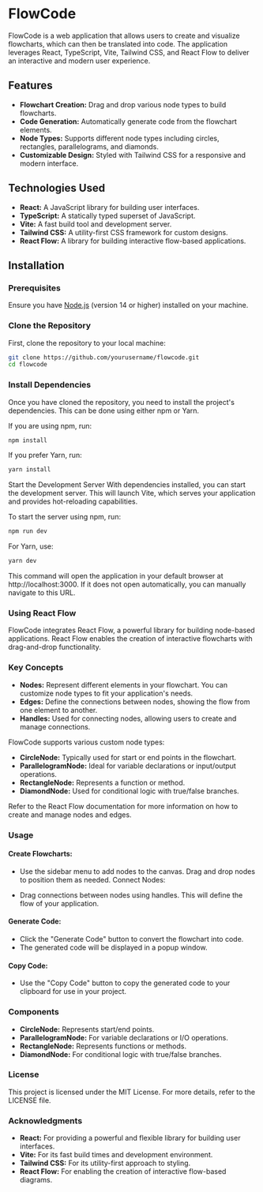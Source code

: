 # FlowCode

FlowCode is a web application that allows users to create and visualize flowcharts, which can then be translated into code. The application leverages React, TypeScript, Vite, Tailwind CSS, and React Flow to deliver an interactive and modern user experience.

## Features

- **Flowchart Creation:** Drag and drop various node types to build flowcharts.
- **Code Generation:** Automatically generate code from the flowchart elements.
- **Node Types:** Supports different node types including circles, rectangles, parallelograms, and diamonds.
- **Customizable Design:** Styled with Tailwind CSS for a responsive and modern interface.

## Technologies Used

- **React:** A JavaScript library for building user interfaces.
- **TypeScript:** A statically typed superset of JavaScript.
- **Vite:** A fast build tool and development server.
- **Tailwind CSS:** A utility-first CSS framework for custom designs.
- **React Flow:** A library for building interactive flow-based applications.

## Installation

### Prerequisites

Ensure you have [Node.js](https://nodejs.org/) (version 14 or higher) installed on your machine.

### Clone the Repository

First, clone the repository to your local machine:

```bash
git clone https://github.com/yourusername/flowcode.git
cd flowcode
```

### Install Dependencies

Once you have cloned the repository, you need to install the project's dependencies. This can be done using either npm or Yarn.

If you are using npm, run:

```bash
npm install
```

If you prefer Yarn, run:

```bash
yarn install
```

Start the Development Server
With dependencies installed, you can start the development server. This will launch Vite, which serves your application and provides hot-reloading capabilities.

To start the server using npm, run:

```bash
npm run dev
```

For Yarn, use:

```bash
yarn dev
```

This command will open the application in your default browser at http://localhost:3000. If it does not open automatically, you can manually navigate to this URL.

### Using React Flow

FlowCode integrates React Flow, a powerful library for building node-based applications. React Flow enables the creation of interactive flowcharts with drag-and-drop functionality.

### Key Concepts

- **Nodes:** Represent different elements in your flowchart. You can customize node types to fit your application's needs.
- **Edges:** Define the connections between nodes, showing the flow from one element to another.
- **Handles:** Used for connecting nodes, allowing users to create and manage connections.

FlowCode supports various custom node types:

- **CircleNode:** Typically used for start or end points in the flowchart.
- **ParallelogramNode:** Ideal for variable declarations or input/output operations.
- **RectangleNode:** Represents a function or method.
- **DiamondNode:** Used for conditional logic with true/false branches.

Refer to the React Flow documentation for more information on how to create and manage nodes and edges.

### Usage

#### Create Flowcharts:

- Use the sidebar menu to add nodes to the canvas. Drag and drop nodes to position them as needed.
  Connect Nodes:

- Drag connections between nodes using handles. This will define the flow of your application.

#### Generate Code:

- Click the "Generate Code" button to convert the flowchart into code.
- The generated code will be displayed in a popup window.

#### Copy Code:

- Use the "Copy Code" button to copy the generated code to your clipboard for use in your project.

### Components

- **CircleNode:** Represents start/end points.
- **ParallelogramNode:** For variable declarations or I/O operations.
- **RectangleNode:** Represents functions or methods.
- **DiamondNode:** For conditional logic with true/false branches.

### License

This project is licensed under the MIT License. For more details, refer to the LICENSE file.

### Acknowledgments

- **React:** For providing a powerful and flexible library for building user interfaces.
- **Vite:** For its fast build times and development environment.
- **Tailwind CSS:** For its utility-first approach to styling.
- **React Flow:** For enabling the creation of interactive flow-based diagrams.
